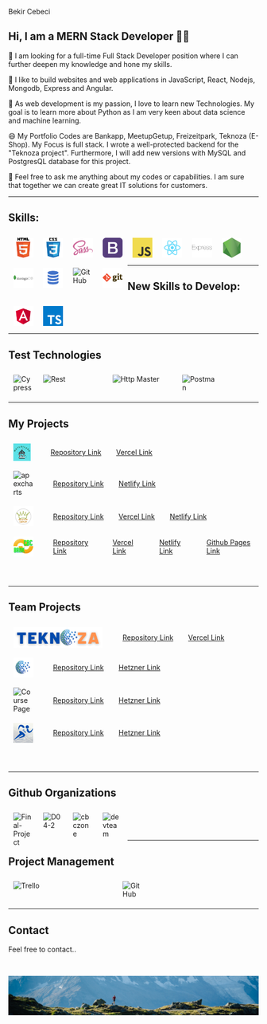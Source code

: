 Bekir Cebeci

## Hi, I am a MERN Stack Developer 👩‍💻

🔭 I am looking for a full-time Full Stack Developer position where I can further deepen my knowledge and hone my skills.

🌱 I like to build websites and web applications in JavaScript, React, Nodejs, Mongodb, Express and Angular.

👯 As web development is my passion, I love to learn new Technologies. My goal is to learn more about Python as I am very keen about data science and machine learning.

😄 My Portfolio Codes are Bankapp, MeetupGetup, Freizeitpark, Teknoza (E-Shop). My Focus is full stack. I wrote a well-protected backend for the "Teknoza project". Furthermore, I will add new versions with MySQL and PostgresQL database for this project.

💬 Feel free to ask me anything about my codes or capabilities. I am sure that together we can create great IT solutions for customers.

---

## Skills:

<img align="left" alt="HTML5" width="40px" style="margin:10px;" src="https://raw.githubusercontent.com/github/explore/80688e429a7d4ef2fca1e82350fe8e3517d3494d/topics/html/html.png" />

<img align="left" alt="CSS3" width="40px" style="margin:10px;" src="https://raw.githubusercontent.com/github/explore/80688e429a7d4ef2fca1e82350fe8e3517d3494d/topics/css/css.png" />

<img align="left" alt="Sass" width="40px" style="margin:10px;" src="https://raw.githubusercontent.com/github/explore/80688e429a7d4ef2fca1e82350fe8e3517d3494d/topics/sass/sass.png" />

<img align="left" alt="Bootstrap" width="40px" style="margin:10px;" src="https://raw.githubusercontent.com/github/explore/80688e429a7d4ef2fca1e82350fe8e3517d3494d/topics/bootstrap/bootstrap.png" />

<img align="left" alt="JavaScript" width="40px" style="margin:10px;" src="https://raw.githubusercontent.com/github/explore/80688e429a7d4ef2fca1e82350fe8e3517d3494d/topics/javascript/javascript.png" />

<img align="left" alt="React" width="40px" style="margin:10px;" src="https://raw.githubusercontent.com/github/explore/80688e429a7d4ef2fca1e82350fe8e3517d3494d/topics/react/react.png" />

<img align="left" alt="Express" width="40px" style="margin:10px;" src="https://raw.githubusercontent.com/github/explore/80688e429a7d4ef2fca1e82350fe8e3517d3494d/topics/express/express.png" />

<img align="left" alt="Node.js" width="40px" style="margin:10px;" src="https://raw.githubusercontent.com/github/explore/80688e429a7d4ef2fca1e82350fe8e3517d3494d/topics/nodejs/nodejs.png" />

<img align="left" alt="Mongodb" width="40px" style="margin:10px;" src="https://raw.githubusercontent.com/github/explore/80688e429a7d4ef2fca1e82350fe8e3517d3494d/topics/mongodb/mongodb.png" />

<img align="left" alt="SQL" width="40px" style="margin:10px;" src="https://raw.githubusercontent.com/github/explore/80688e429a7d4ef2fca1e82350fe8e3517d3494d/topics/sql/sql.png" />

<img align="left" alt="GitHub" width="40px" style="margin:10px;" src="https://github.githubassets.com/images/modules/logos_page/GitHub-Mark.png" />

<img align="left" alt="Git" width="40px" style="margin:10px;" src="https://raw.githubusercontent.com/github/explore/80688e429a7d4ef2fca1e82350fe8e3517d3494d/topics/git/git.png" />

<br />
<br />
<br />

---

## New Skills to Develop:

<img align="left" alt="Angular" width="40px" style="margin:10px;"  src="https://raw.githubusercontent.com/github/explore/80688e429a7d4ef2fca1e82350fe8e3517d3494d/topics/angular/angular.png" />

<img align="left" alt="Typescript" width="40px" style="margin:10px;" src="https://raw.githubusercontent.com/github/explore/80688e429a7d4ef2fca1e82350fe8e3517d3494d/topics/typescript/typescript.png" />

<br />
<br />
<br />

---

## Test Technologies

<img align="left" alt="Cypress" width="40px" style="margin:10px;"  src="https://brandfetch.com/_next/image?url=https%3A%2F%2Fasset.brandfetch.io%2FidIq_kF0rb%2Fidv3zwmSiY.jpeg&w=1920&q=75" />

<img align="left" alt="Rest" width="120px" style="margin:10px;"  src="https://www.softwaretestinghelp.com/wp-content/qa/uploads/2017/04/VREST-Logo.jpg" />

<img align="left" alt="Http Master" width="120px" style="margin:10px;"  src="https://www.softwaretestinghelp.com/wp-content/qa/uploads/2017/04/HttpMaster-Logo.jpg" />

<img align="left" alt="Postman" width="70px" style="margin:10px;"  src="https://mms.businesswire.com/media/20190619005152/en/728506/23/pm-logo-vert%402x-100.jpg" />

<br />
<br />
<br />

---

## My Projects

<div style="display:flex;justify-content:flex-start;align-items:center;gap:30px;">

<img align="left" alt="Freizeitpark" width="35px" style="margin:10px;" src="./public/images/matiguland-logo-2.png" />

<a href="https://github.com/bekircbc/freizeitpark">Repository Link</a>

<a href="https://freizeitpark.vercel.app/">Vercel Link</a>

</div>

<div style="display:flex;justify-content:flex-start;align-items:center;gap:30px;">

<img align="left" alt="apexcharts" width="40px" style="margin:10px;" src="https://avatars.githubusercontent.com/u/37190687?s=200&v=4"/>

<a href="https://github.com/bekircbc/apexchart-navbar-reactvite">Repository Link</a>

<a href="https://apexchart-navbar-reactvite.netlify.app/">Netlify Link</a>

</div>

<div style="display:flex;justify-content:flex-start;align-items:center;gap:30px;">

<img align="left" alt="meetupgetup" width="40px" style="margin:10px;" src="./public/images/meetupgetup.png" />

<a href="https://github.com/bekircbc/meetupgetup-frontend">Repository Link</a>

<a href="https://basic-streamingapp.vercel.app/allmeetups">Vercel Link</a>

<a href="https://meetup-getup-app.netlify.app/">Netlify Link</a>

</div>

<div style="display:flex;justify-content:flex-start;align-items:center;gap:30px;">

<img align="left" alt="CBC Bank" width="40px" style="margin:10px;" src="./public/images/icon.png" />

<a href="https://github.com/bekircbc/Bankmodel_js-jsonserver">Repository Link</a>

<a href="https://bankmodel-js-jsonserver.vercel.app/">Vercel Link</a>

<a href="https://bankmodellwithjsandjsonserver.netlify.app/">Netlify Link</a>

<a href="https://bekircbc.github.io/Bankmodel_js-jsonserver/">Github Pages Link</a>

</div>

<br />
<br />

---

## Team Projects

<div style="display:flex;justify-content:flex-start;align-items:center;gap:30px;">

<img align="left" alt="Teknoza" width="180px" style="margin:10px;" src="./public/images/logo-teknoza.png" />

<a href="https://github.com/final-project-onlineshop/teknoza">Repository Link</a>

<a href="https://bankmodel-js-jsonserver.vercel.app/">Vercel Link</a>

</div>

<div style="display:flex;justify-content:flex-start;align-items:center;gap:30px;">

<img align="left" alt="backend-teknoza" width="40px" style="margin:10px;" src="./public/images/tknz.png" />

<a href="https://github.com/final-project-onlineshop/teknoza">Repository Link</a>

<a href="https://teknoza-backend.bscebeci.de/api/products">Hetzner Link</a>

</div>

<div style="display:flex;justify-content:flex-start;align-items:center;gap:30px;">

<img align="left" alt="Course Page" width="40px" style="margin:10px;" src="https://avatars.githubusercontent.com/u/92315585?s=200&v=4" />

<a href="https://github.com/D04-2/DCI-Course">Repository Link</a>

<a href="https://teknoza-backend.bscebeci.de/api/products">Hetzner Link</a>

</div>

<div style="display:flex;justify-content:flex-start;align-items:center;gap:30px;">

<img align="left" alt="EAD" width="40px" style="margin:10px;" src="./public/images/EAD.png" />

<a href="https://github.com/cbczone/ead-shop">Repository Link</a>

<a href="https://teknoza-backend.bscebeci.de/api/products">Hetzner Link</a>

</div>

<br />
<br />

---

## Github Organizations

[<img align="left" alt="Final-Project" width="40px" style="margin:10px;" src="https://avatars.githubusercontent.com/u/112622793?s=200&v=4" />](https://github.com/final-project-onlineshop)

[<img align="left" alt="D04-2" width="40px" style="margin:10px;" src="https://avatars.githubusercontent.com/u/92315585?s=200&v=4" />](https://github.com/D04-2)

[<img align="left" alt="cbczone" width="40px" style="margin:10px;" src="https://avatars.githubusercontent.com/u/114934589?s=200&v=4" />](https://github.com/cbczone)

[<img align="left" alt="devteam" width="40px" style="margin:10px;" src="https://avatars.githubusercontent.com/u/105494394?s=200&v=4" />](https://github.com/bc-organization-devteam)

<br />
<br />
<br />

---

## Project Management

[<img align="left" alt="Trello" width="200px" style="margin:10px;"  src="https://upload.wikimedia.org/wikipedia/commons/thumb/7/7a/Trello-logo-blue.svg/2560px-Trello-logo-blue.svg.png" />](https://github.com/D04-2/DCI-Course)

[<img align="left" alt="GitHub" width="40px" style="margin:10px;" src="https://github.githubassets.com/images/modules/logos_page/GitHub-Mark.png" />](https://github.com/orgs/final-project-onlineshop/projects/2/views/5)

<br />
<br />
<br />

---

## Contact

Feel free to contact..

<br/>

![logo](./public/images/footer.png)

<!--
**bekircbc/bekircbc** is a ✨ _special_ ✨ repository because its `README.md` (this file) appears on your GitHub profile.

Here are some ideas to get you started:

- 🔭 I’m currently working on ...
- 🌱 I’m currently learning ...
- 👯 I’m looking to collaborate on ...
- 🤔 I’m looking for help with ...
- 💬 Ask me about ...
- 📫 How to reach me: ...
- 😄 Pronouns: ...
- ⚡ Fun fact: ...
-->
